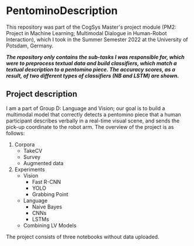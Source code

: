 # PentominoDescription

This repository was part of the CogSys Master's project module (PM2: Project in Machine Learning; Multimodal Dialogue in Human-Robot Interaction), which I took in the Summer Semester 2022 at the University of Potsdam, Germany.

***The repository only contains the sub-tasks I was responsible for, which were to preprocess textual data and build classifiers, which match a textual description to a pentomino piece. The accuracy scores, as a result, of two different types of classifiers (NB and LSTM) are shown.***

## Project description

I am a part of Group D: Language and Vision; our goal is to build a multimodal model that correctly detects a pentomino piece that a human participant describes verbally in a real-time visual scene, and sends the pick-up coordinate to the robot arm. The overview of the project is as follows:
1. Corpora
   - TakeCV
   - Survey
   - Augmented data
2. Experiments
   - Vision
     - Fast R-CNN
     - YOLO
     - Grabbing Point
   - Language
     - Naive Bayes 
     - CNNs
     - LSTMs
   - Combining LV Models

The project consists of three notebooks without data uploaded.
